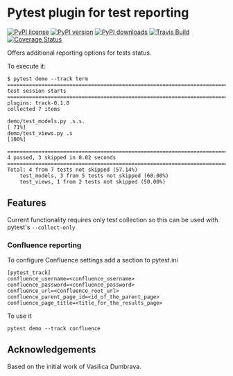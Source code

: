 Pytest plugin for test reporting
================================

[![PyPI license](https://img.shields.io/pypi/l/pytest-track.svg)](https://pypi.org/project/pytest-track/)
[![PyPI version](https://img.shields.io/pypi/v/pytest-track.svg)](https://pypi.org/project/pytest-track/)
[![PyPI downloads](https://img.shields.io/pypi/dm/pytest-track.svg)](https://pypi.org/project/pytest-track/)
[![Travis Build](https://img.shields.io/travis/virtosubogdan/pytest-track.svg)](https://travis-ci.org/virtosubogdan/pytest-track/)
[![Coverage Status](https://coveralls.io/repos/github/virtosubogdan/pytest-track/badge.svg?branch=master)](https://coveralls.io/github/virtosubogdan/pytest-track?branch=master)

Offers additional reporting options for tests status.


To execute it:

    $ pytest demo --track term
    =========================================================================================== test session starts ============================================================================================
    plugins: track-0.1.0
    collected 7 items

    demo/test_models.py .s.s.                                                                                                                                                                            [ 71%]
    demo/test_views.py .s                                                                                                                                                                                [100%]

    =================================================================================== 4 passed, 3 skipped in 0.02 seconds ====================================================================================
    Total: 4 from 7 tests not skipped (57.14%)
        test_models, 3 from 5 tests not skipped (60.00%)
        test_views, 1 from 2 tests not skipped (50.00%)


Features
--------

Current functionality requires only test collection so this can be used with pytest's `--collect-only`


### Confluence reporting

To configure Confluence settings add a section to pytest.ini

    [pytest_track]
    confluence_username=<confluence_username>
    confluence_password=<confluence_password>
    confluence_url=<confluence_root_url>
    confluence_parent_page_id=<id_of_the_parent_page>
    confluence_page_title=<title_for_the_results_page>

To use it

    pytest demo --track confluence


Acknowledgements
----------------

Based on the initial work of Vasilica Dumbrava.
